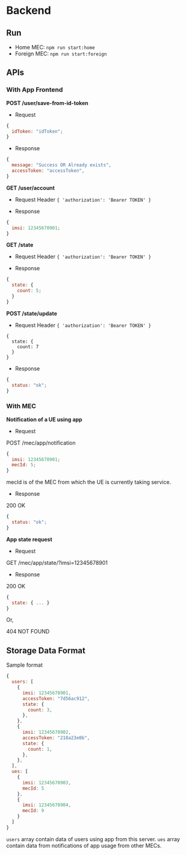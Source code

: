 # Backend

## Run 
- Home MEC: `npm run start:home`
- Foreign MEC: `npm run start:foreign`

## APIs

### With App Frontend

**POST /user/save-from-id-token**

- Request

```js
{
  idToken: "idToken";
}
```

- Response

```js
{
  message: "Success OR Already exists",
  accessToken: "accessToken",
}
```

**GET /user/account**

- Request
  Header `{ 'authorization': 'Bearer TOKEN' }`

- Response

```js
{
  imsi: 12345678901;
}
```

**GET /state**

- Request
  Header `{ 'authorization': 'Bearer TOKEN' }`

- Response

```js
{
  state: {
    count: 5;
  }
}
```

**POST /state/update**

- Request
  Header `{ 'authorization': 'Bearer TOKEN' }`

```
{
  state: {
    count: 7
  }
}
```

- Response

```js
{
  status: "ok";
}
```

### With MEC

**Notification of a UE using app**

- Request

POST /mec/app/notification

```js
{
  imsi: 12345678901;
  mecId: 5;
}
```

mecId is of the MEC from which the UE is currently taking service.

- Response

200 OK

```js
{
  status: "ok";
}
```

**App state request**

- Request

GET /mec/app/state/?imsi=12345678901

- Response

200 OK

```js
{
  state: { ... }
}
```

Or,

404 NOT FOUND

## Storage Data Format

Sample format

```js
{
  users: [
    {
      imsi: 12345678901,
      accessToken: "7d56ac912",
      state: {
        count: 3,
      },
    },
    {
      imsi: 12345678902,
      accessToken: "218a23e0b",
      state: {
        count: 1,
      },
    },
  ],
  ues: [
    {
      imsi: 12345678903,
      mecId: 5
    },
    {
      imsi: 12345678904,
      mecId: 9
    }
  ]
}
```

`users` array contain data of users using app from this server. `ues` array contain data from notifications of app usage from other MECs.